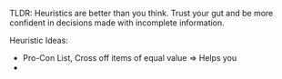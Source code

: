 TLDR: Heuristics are better than you think. Trust your gut and be more confident in decisions made with incomplete information. 

Heuristic Ideas:
- Pro-Con List, Cross off items of equal value => Helps you
- 